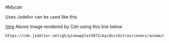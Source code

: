 #Mycdn

Uses Jsdelivr
can be used like this

[!img](https://cdn.jsdelivr.net/gh/pineapples5972/mycdn/chitras/covers/anime/demonslayer1.jpg)
Above Image rendered by Cdn using this line below

```
https://cdn.jsdelivr.net/gh/pineapples5972/mycdn/chitras/covers/anime/demonslayer1.jpg
```
